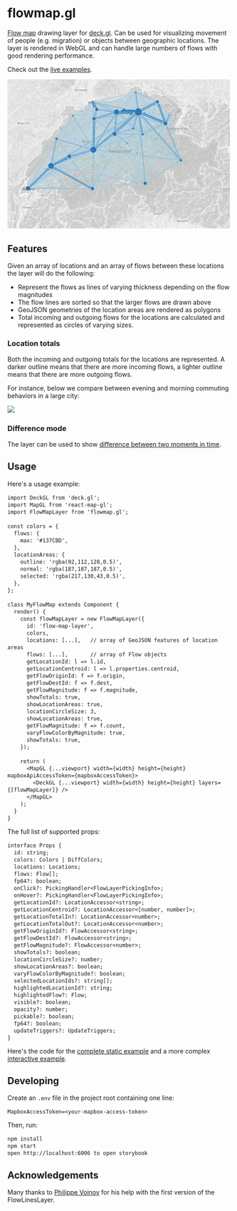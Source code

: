 # flowmap.gl

[Flow map](https://en.wikipedia.org/wiki/Flow_map) drawing layer for [deck.gl](http://uber.github.io/deck.gl). Can be used for visualizing movement of people (e.g. migration) or objects between geographic locations. The layer is rendered in WebGL and can handle large numbers of flows with good rendering performance.

Check out the [live examples](https://teralytics.github.io/flowmap.gl/index.html). 

<img src="./doc/swiss-cantons-migration.png" width="500" />

## Features

Given an array of locations and an array of flows between these locations the layer will do the following:

- Represent the flows as lines of varying thickness depending on the flow magnitudes
- The flow lines are sorted so that the larger flows are drawn above
- GeoJSON geometries of the location areas are rendered as polygons
- Total incoming and outgoing flows for the locations are calculated and represented as circles of varying sizes. 

### Location totals
Both the incoming and outgoing totals for the locations are represented. 
A darker outline means that there are more incoming flows, a lighter outline means that there are more outgoing flows. 

For instance, below we compare between evening and morning commuting behaviors in a large city:

<img src="./doc/morning-evening-peaks.gif" width="480" />

### Difference mode
The layer can be used to show [difference between two moments in time](https://teralytics.github.io/flowmap.gl/?selectedKind=Interactive&selectedStory=diff&full=0&addons=1&stories=1&panelRight=0&addonPanel=storybook%2Factions%2Factions-panel).



## Usage

Here's a usage example:
  
    import DeckGL from 'deck.gl';
    import MapGL from 'react-map-gl';
    import FlowMapLayer from 'flowmap.gl';

    const colors = {
      flows: {
        max: '#137CBD',
      },
      locationAreas: {
        outline: 'rgba(92,112,128,0.5)',
        normal: 'rgba(187,187,187,0.5)',
        selected: 'rgba(217,130,43,0.5)',
      },
    };

    class MyFlowMap extends Component {
      render() {
        const flowMapLayer = new FlowMapLayer({
          id: 'flow-map-layer',
          colors,
          locations: [...],   // array of GeoJSON features of location areas
          flows: [...],       // array of Flow objects
          getLocationId: l => l.id,
          getLocationCentroid: l => l.properties.centroid,
          getFlowOriginId: f => f.origin,
          getFlowDestId: f => f.dest,
          getFlowMagnitude: f => f.magnitude,
          showTotals: true,
          showLocationAreas: true,
          locationCircleSize: 3,
          showLocationAreas: true,
          getFlowMagnitude: f => f.count,
          varyFlowColorByMagnitude: true,
          showTotals: true,
        });
      
        return (
          <MapGL {...viewport} width={width} height={height} mapboxApiAccessToken={mapboxAccessToken}>
            <DeckGL {...viewport} width={width} height={height} layers={[flowMapLayer]} />
          </MapGL>
        );
      }    
    }    

The full list of supported props:
  
    interface Props {
      id: string;
      colors: Colors | DiffColors;
      locations: Locations;
      flows: Flow[];
      fp64?: boolean;
      onClick?: PickingHandler<FlowLayerPickingInfo>;
      onHover?: PickingHandler<FlowLayerPickingInfo>;
      getLocationId?: LocationAccessor<string>;
      getLocationCentroid?: LocationAccessor<[number, number]>;
      getLocationTotalIn?: LocationAccessor<number>;
      getLocationTotalOut?: LocationAccessor<number>;
      getFlowOriginId?: FlowAccessor<string>;
      getFlowDestId?: FlowAccessor<string>;
      getFlowMagnitude?: FlowAccessor<number>;
      showTotals?: boolean;
      locationCircleSize?: number;
      showLocationAreas?: boolean;
      varyFlowColorByMagnitude?: boolean;
      selectedLocationIds?: string[];
      highlightedLocationId?: string;
      highlightedFlow?: Flow;
      visible?: boolean;
      opacity?: number;
      pickable?: boolean;
      fp64?: boolean;
      updateTriggers?: UpdateTriggers;
    }


Here's the code for the [complete static example](./examples/StaticExample.tsx)
and a more complex [interactive example](./examples/InteractiveExample.tsx).

## Developing

Create an `.env` file in the project root 
containing one line: 

    MapboxAccessToken=<your-mapbox-access-token>

Then, run:

    npm install
    npm start
    open http://localhost:6006 to open storybook

## Acknowledgements

Many thanks to [Philippe Voinov](https://github.com/tehwalris) 
for his help with the first version of the FlowLinesLayer. 
